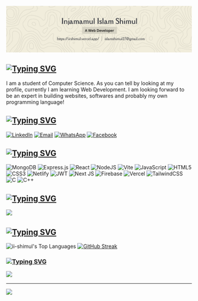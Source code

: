 ![Header](./image.png)
## [![Typing SVG](https://readme-typing-svg.demolab.com?font=Fira+Code&pause=1000&repeat=false&width=435&lines=%F0%9F%98%8E+About+Me)](https://git.io/typing-svg)
I am a student of Computer Science. As you can tell by looking at my profile, currently I am learning Web Development.
I am looking forward to be an expert in building websites, softwares and probably my own programming language!


## [![Typing SVG](https://readme-typing-svg.demolab.com?font=Fira+Code&duration=6000&pause=1000&repeat=false&width=435&lines=%F0%9F%A4%9D+Socials)](https://git.io/typing-svg)
[![LinkedIn](https://img.shields.io/badge/LinkedIn-Connect-blue?style=flat&logo=linkedin)](https://www.linkedin.com/in/ii-shimul/) [![Email](https://img.shields.io/badge/Email-Contact%20Me-blue?style=flat&logo=gmail)](mailto:islamshimul27@gmail.com) [![WhatsApp](https://img.shields.io/badge/WhatsApp-Chat%20Now-green?style=flat&logo=whatsapp)](https://wa.me/+8801756651557) [![Facebook](https://img.shields.io/badge/Facebook-Profile-blue?style=flat&logo=facebook)](https://facebook.com/zahannami)


## [![Typing SVG](https://readme-typing-svg.demolab.com?font=Fira+Code&duration=7000&pause=1000&repeat=false&width=435&lines=%F0%9F%92%BB+Tech+Stack)](https://git.io/typing-svg)
![MongoDB](https://img.shields.io/badge/MongoDB-%234ea94b.svg?style=for-the-badge&logo=mongodb&logoColor=white) ![Express.js](https://img.shields.io/badge/express.js-%23404d59.svg?style=for-the-badge&logo=express&logoColor=%2361DAFB) ![React](https://img.shields.io/badge/react-%2320232a.svg?style=for-the-badge&logo=react&logoColor=%2361DAFB) ![NodeJS](https://img.shields.io/badge/node.js-6DA55F?style=for-the-badge&logo=node.js&logoColor=white) ![Vite](https://img.shields.io/badge/vite-%23646CFF.svg?style=for-the-badge&logo=vite&logoColor=white) ![JavaScript](https://img.shields.io/badge/javascript-%23323330.svg?style=for-the-badge&logo=javascript&logoColor=%23F7DF1E) ![HTML5](https://img.shields.io/badge/html5-%23E34F26.svg?style=for-the-badge&logo=html5&logoColor=white) ![CSS3](https://img.shields.io/badge/css3-%231572B6.svg?style=for-the-badge&logo=css3&logoColor=white) ![Netlify](https://img.shields.io/badge/netlify-%23000000.svg?style=for-the-badge&logo=netlify&logoColor=#00C7B7) ![JWT](https://img.shields.io/badge/JWT-black?style=for-the-badge&logo=JSON%20web%20tokens) ![Next JS](https://img.shields.io/badge/Next-black?style=for-the-badge&logo=next.js&logoColor=white) ![Firebase](https://img.shields.io/badge/firebase-%23039BE5.svg?style=for-the-badge&logo=firebase) ![Vercel](https://img.shields.io/badge/vercel-%23000000.svg?style=for-the-badge&logo=vercel&logoColor=white) ![TailwindCSS](https://img.shields.io/badge/tailwindcss-%2338B2AC.svg?style=for-the-badge&logo=tailwind-css&logoColor=white) ![C](https://img.shields.io/badge/c-%2300599C.svg?style=for-the-badge&logo=c&logoColor=white) ![C++](https://img.shields.io/badge/c++-%2300599C.svg?style=for-the-badge&logo=c%2B%2B&logoColor=white)

## [![Typing SVG](https://readme-typing-svg.demolab.com?font=Fira+Code&duration=8000&pause=1000&repeat=false&width=435&lines=%F0%9F%8F%86+GitHub+Trophies)](https://git.io/typing-svg)
![](https://github-profile-trophy.vercel.app/?username=ii-shimul&theme=radical&no-frame=true&no-bg=true&margin-w=4)

## [![Typing SVG](https://readme-typing-svg.demolab.com?font=Fira+Code&duration=9000&pause=1000&repeat=false&width=435&lines=%F0%9F%93%8A+GitHub+Stats)](https://git.io/typing-svg)
![ii-shimul's Top Languages](https://github-readme-stats.vercel.app/api/top-langs/?username=ii-shimul&theme=dark&show_icons=true&hide_border=false&layout=compact)
[![GitHub Streak](https://github-readme-streak-stats-fawn-two.vercel.app?user=ii-shimul&theme=dark&border_radius=5&card_height=165&border=257AEB&ring=4A5EEB&currStreakLabel=536AEB)](https://git.io/streak-stats)

### [![Typing SVG](https://readme-typing-svg.demolab.com?font=Fira+Code&duration=10000&pause=1000&repeat=false&width=435&lines=%E2%9C%8D%EF%B8%8F+Random+Dev+Quote)](https://git.io/typing-svg)
![](https://quotes-github-readme.vercel.app/api?type=horizontal&theme=radical)

---
[![](https://visitcount.itsvg.in/api?id=ii-shimul&icon=0&color=1)](https://visitcount.itsvg.in)
